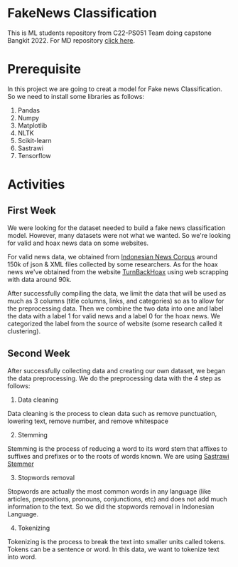 # FakeNews Classification 
This is ML students repository from C22-PS051 Team doing capstone Bangkit 2022. For MD repository [click here](https://github.com/FakeNews-Detector/FakeNews-App). 

# Prerequisite

In this project we are going to creat a model for Fake news Classification. So we need to install some libraries as follows:
1. Pandas
2. Numpy
3. Matplotlib
4. NLTK
5. Scikit-learn
6. Sastrawi
7. Tensorflow


# Activities

## First Week

We were looking for the dataset needed to build a fake news classification model. However, many datasets were not what we wanted. So we're looking for valid and hoax news data on some websites.

For valid news data, we obtained from [Indonesian News Corpus](https://data.mendeley.com/datasets/2zpbjs22k3/1) around 150k of json & XML files collected by some researchers. As for the hoax news we've obtained from the website [TurnBackHoax](https://turnbackhoax.id/) using web scrapping with data around 90k.

After successfully compiling the data, we limit the data that will be used as much as 3 columns (title columns, links, and categories) so as to allow for the preprocessing data. Then we combine the two data into one and label the data with a label 1 for valid news and a label 0 for the hoax news. We categorized the label from the source of website (some research called it clustering). 

## Second Week

After successfully collecting data and creating our own dataset, we began the data preprocessing. We do the preprocessing data with the 4 step as follows:
1. Data cleaning

Data cleaning is the process to clean data such as remove punctuation, lowering text, remove number, and remove whitespace

2. Stemming

Stemming is the process of reducing a word to its word stem that affixes to suffixes and prefixes or to the roots of words known. We are using [Sastrawi Stemmer](
https://pypi.org/project/Sastrawi) 

3. Stopwords removal

Stopwords are actually the most common words in any language (like articles, prepositions, pronouns, conjunctions, etc) and does not add much information to the text. So we did the stopwords removal in Indonesian Language. 

4. Tokenizing

Tokenizing is the process to break the text into smaller units called tokens. Tokens can be a sentence or word. In this data, we want to tokenize text into word. 

